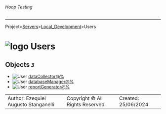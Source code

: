 ###### Hoop Testing
___
Project>[Servers](../../Servers.md)>[Local_Development](../Local_Development.md)>Users


# ![logo](../../../Images/folder64.svg) Users



## <a name="#Users"></a>Objects _`3`_
- ![User](../../../Images/user.svg) [dataCollector@%](dataCollector@%.md)
- ![User](../../../Images/user.svg) [databaseManager@%](databaseManager@%.md)
- ![User](../../../Images/user.svg) [reportGenerator@%](reportGenerator@%.md)


||||
|---|---|---|
|Author: Ezequiel Augusto Stanganelli|Copyright © All Rights Reserved|Created: 25/06/2024|